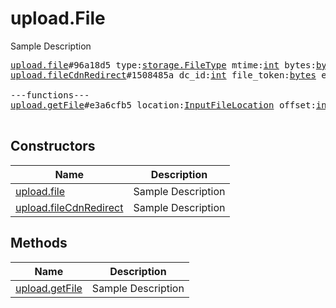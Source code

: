 # upload.File

Sample Description

<pre>
<a href="../constructor/upload.file">upload.file</a>#96a18d5 type:<a href="../type/storage.FileType.md">storage.FileType</a> mtime:<a href="../type/int.md">int</a> bytes:<a href="../type/bytes.md">bytes</a> = <a href="../type/upload.File.md">upload.File</a>;
<a href="../constructor/upload.fileCdnRedirect">upload.fileCdnRedirect</a>#1508485a dc_id:<a href="../type/int.md">int</a> file_token:<a href="../type/bytes.md">bytes</a> encryption_key:<a href="../type/bytes.md">bytes</a> encryption_iv:<a href="../type/bytes.md">bytes</a> = <a href="../type/upload.File.md">upload.File</a>;

---functions---
<a href="../method/upload.getFile">upload.getFile</a>#e3a6cfb5 location:<a href="../type/InputFileLocation.md">InputFileLocation</a> offset:<a href="../type/int.md">int</a> limit:<a href="../type/int.md">int</a> = <a href="../type/upload.File.md">upload.File</a>;

</pre>

## Constructors

| Name | Description |
|------|-------------|
| [upload.file](../constructor/upload.file.md) | Sample Description |
| [upload.fileCdnRedirect](../constructor/upload.fileCdnRedirect.md) | Sample Description |

## Methods

| Name | Description |
|------|-------------|
| [upload.getFile](../method/upload.getFile.md) | Sample Description |
